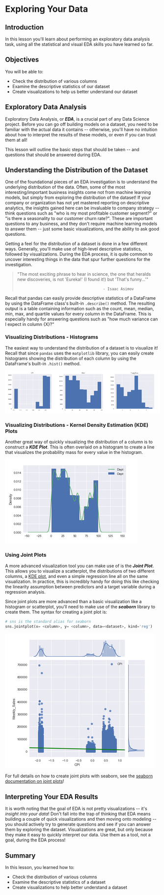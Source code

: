 
# Exploring Your Data


## Introduction

In this lesson you'll learn about performing an exploratory data analysis task, using all the statistical and visual EDA skills you have learned so far. 

## Objectives

You will be able to:

* Check the distribution of various columns
* Examine the descriptive statistics of our dataset
* Create visualizations to help us better understand our dataset


## Exploratory Data Analysis

Exploratory Data Analysis, or **_EDA_**, is a crucial part of any Data Science project.  Before you can go off building models on a dataset, you need to be familiar with the actual data it contains -- otherwise, you'll have no intuition about how to interpret the results of these models, or even if you can trust them at all!

This lesson will outline the basic steps that should be taken -- and questions that should be answered during EDA. 

## Understanding the Distribution of the Dataset

One of the foundational pieces of an EDA investigation is to understand the underlying distribution of the data.  Often, some of the most interesting/important business insights come not from machine learning models, but simply from exploring the distribution of the dataset! If your company or organization has not yet mastered reporting on descriptive analytics, the insights gained here can be invaluable to company strategy -- think questions such as "who is my most profitable customer segment?" or "is there a seasonality to our customer churn rate?".  These are important questions to any business, and they don't require machine learning models to answer them -- just some basic visualizations, and the ability to ask good questions.

Getting a feel for the distribution of a dataset is done in a few different ways. Generally, you'll make use of high-level descriptive statistics, followed by visualizations. During the EDA process, it is quite common to uncover interesting things in the data that spur further questions for the investigation.  

> "The most exciting phrase to hear in science, the one that heralds new discoveries, is not 'Eureka!' (I found it!) but 'That's funny...'"
>
>                                            - Isaac Asimov


Recall that pandas can easily provide descriptive statistics of a DataFrame by using the DataFrame class's built-in `.describe()` method.  The resulting output is a table containing information such as the count, mean, median, min, max, and quartile values for every column in the DataFrame.  This is especially handy for answering questions such as "how much variance can I expect in column {X}?"

### Visualizing Distributions - Histograms

The easiest way to understand the distribution of a dataset is to visualize it! Recall that since `pandas` uses the `matplotlib` library, you can easily create histograms showing the distribution of each column by using the DataFrame's built-in `.hist()` method.  

<img src='images/sample_hist.png'>

### Visualizing Distributions - Kernel Density Estimation (KDE) Plots

Another great way of quickly visualizing the distribution of a column is to construct a **_KDE Plot_**. This is often overlaid on a histogram to create a line that visualizes the probability mass for every value in the histogram. 

<img src='images/sample_kde.png'>


### Using Joint Plots

A more advanced visualization tool you can make use of is the **_Joint Plot_**.  This allows you to visualize a scatterplot, the distributions of two different columns, a [KDE plot](https://seaborn.pydata.org/generated/seaborn.kdeplot.html), and even a simple regression line all on the same visualization. In practice, this is incredibly handy for doing this like checking the linearity assumption between predictors and a target variable during a regression analysis. 

Since joint plots are more advanced than a basic visualization like a histogram or scatterplot, you'll need to make use of the **_seaborn_** library to create them. The syntax for creating a joint plot is:

```python
# sns is the standard alias for seaborn
sns.jointplot(x= <column>, y= <column>, data=<dataset>, kind='reg')

```

<img src='images/sample_jointplot.png'>

For full details on how to create joint plots with seaborn, see the [seaborn documentation on joint plots](https://seaborn.pydata.org/generated/seaborn.jointplot.html)!

## Interpreting Your EDA Results

It is worth noting that the goal of EDA is not pretty visualizations -- it's _insight into your data_!  Don't fall into the trap of thinking that EDA means building a couple of quick visualizations and then moving onto modeling -- you should actively try to generate questions and see if you can answer them by exploring the dataset.  Visualizations are great, but only because they make it easy to quickly interpret our data.  Use them as a tool, not a goal, during the EDA process!

## Summary

In this lesson, you learned how to:

* Check the distribution of various columns
* Examine the descriptive statistics of a dataset
* Create visualizations to help better understand a dataset
